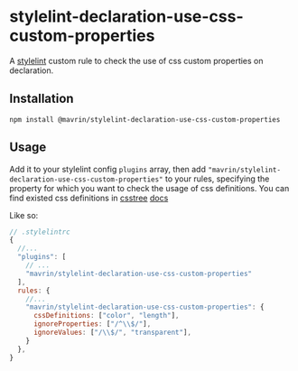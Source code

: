 # stylelint-declaration-use-css-custom-properties

A [stylelint](https://stylelint.io/) custom rule to check the use of css custom properties on declaration.

## Installation

```
npm install @mavrin/stylelint-declaration-use-css-custom-properties
```

## Usage

Add it to your stylelint config `plugins` array, then add `"mavrin/stylelint-declaration-use-css-custom-properties"` to your rules,
specifying the property for which you want to check the usage of css definitions. You can find existed css definitions in [csstree](https://github.com/csstree/csstree) [docs](https://csstree.github.io/docs/syntax/#Type:color)

Like so:

```js
// .stylelintrc
{
  //...
  "plugins": [
    // ...
    "mavrin/stylelint-declaration-use-css-custom-properties"
  ],
  rules: {
    //...
    "mavrin/stylelint-declaration-use-css-custom-properties": {
      cssDefinitions: ["color", "length"],
      ignoreProperties: ["/^\\$/"],
      ignoreValues: ["/\\$/", "transparent"],
    }
  },
}
```
